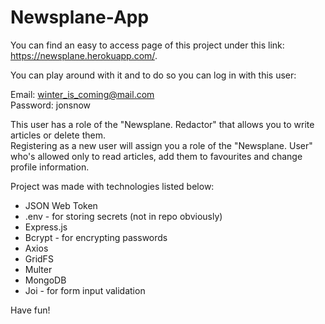 # Newsplane-App

You can find an easy to access page of this project under this link: https://newsplane.herokuapp.com/.

You can play around with it and to do so you can log in with this user:

Email: winter_is_coming@mail.com <br>
Password: jonsnow

This user has a role of the "Newsplane. Redactor" that allows you to write articles or delete them. <br>
Registering as a new user will assign you a role of the "Newsplane. User" who's allowed only to read articles, add them to favourites and change profile information.

Project was made with technologies listed below: <br>
  * JSON Web Token
  * .env - for storing secrets (not in repo obviously)
  * Express.js
  * Bcrypt - for encrypting passwords
  * Axios
  * GridFS
  * Multer
  * MongoDB
  * Joi - for form input validation

Have fun!
